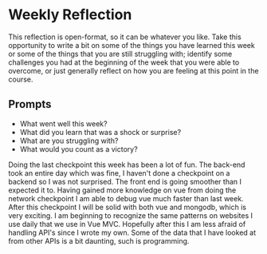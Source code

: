 # Weekly Reflection
This reflection is open-format, so it can be whatever you like. Take this opportunity to write a bit on some of the things you have learned this week or some of the things that you are still struggling with; identify some challenges you had at the beginning of the week that you were able to overcome, or just generally reflect on how you are feeling at this point in the course.

## Prompts
- What went well this week?
- What did you learn that was a shock or surprise?
- What are you struggling with?
- What would you count as a victory?

Doing the last checkpoint this week has been a lot of fun. The back-end took an entire day which was fine, I haven't done a checkpoint on a backend so I was not surprised. The front end is going smoother than I expected it to. Having gained more knowledge on vue from doing the network checkpoint I am able to debug vue much faster than last week. After this checkpoint I will be solid with both vue and mongodb, which is very exciting. I am beginning to recognize the same patterns on websites I use daily that we use in Vue MVC. Hopefully after this I am less afraid of handling API's since I wrote my own. Some of the data that I have looked at from other APIs is a bit daunting, such is programming. 
